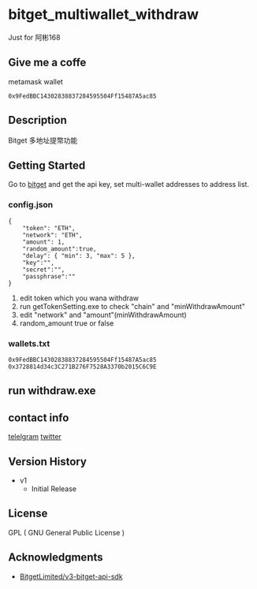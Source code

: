# bitget_multiwallet_withdraw
Just for 阿彬168

## Give me a coffe 

metamask wallet
```
0x9FedBBC14302838837284595504Ff15487A5ac85
```

## Description

Bitget 多地址提幣功能

## Getting Started
Go to [bitget](https://www.bitget.com/zh-CN/account/newapi) and get the api key, set multi-wallet addresses to address list.

### config.json
```
{
    "token": "ETH",
    "network": "ETH",
    "amount": 1,
    "random_amount":true,
    "delay": { "min": 3, "max": 5 },
    "key":"",
    "secret":"",
    "passphrase":""
}
```
1. edit token which you wana withdraw
2. run getTokenSetting.exe to check "chain" and "minWithdrawAmount"
3. edit "network" and "amount"(minWithdrawAmount)
4. random_amount true or false

### wallets.txt
```
0x9FedBBC14302838837284595504Ff15487A5ac85
0x3728814d34c3C271B276F7528A3370b2015C6C9E
```

## run withdraw.exe

## contact info

[telelgram](https://t.me/liiiztw)
[twitter](https://twitter.com/game_liiiz)

## Version History

* v1
    * Initial Release

## License

GPL ( GNU General Public License )

## Acknowledgments

* [BitgetLimited/v3-bitget-api-sdk](https://github.com/BitgetLimited/v3-bitget-api-sdk/tree/master/bitget-python-sdk-api)
